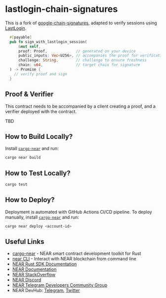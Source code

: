 # lastlogin-chain-signatures

This is a fork of [google-chain-signatures](https://github.com/esaminu/google-chain-signatures), adapted to verify sessions using [LastLogin](https://lastlogin.io/).

```rust
  #[payable]
  pub fn sign_with_lastlogin_session(
      &mut self,
      proof: Proof,             // generated on your device
      public_inputs: Vec<U256>, // accompanies the proof for verification
      challenge: String,        // challenge to ensure freshness
      chain: u64,               // target chain for signature
  ) -> Promise {
    // verify proof and sign
  }
```

## Proof & Verifier

This contract needs to be accompanied by a client creating a proof, and a verifier deployed with the contract.

TBD

## How to Build Locally?

Install [`cargo-near`](https://github.com/near/cargo-near) and run:

```bash
cargo near build
```

## How to Test Locally?

```bash
cargo test
```

## How to Deploy?

Deployment is automated with GitHub Actions CI/CD pipeline.
To deploy manually, install [`cargo-near`](https://github.com/near/cargo-near) and run:

```bash
cargo near deploy <account-id>
```

## Useful Links

- [cargo-near](https://github.com/near/cargo-near) - NEAR smart contract development toolkit for Rust
- [near CLI](https://near.cli.rs) - Interact with NEAR blockchain from command line
- [NEAR Rust SDK Documentation](https://docs.near.org/sdk/rust/introduction)
- [NEAR Documentation](https://docs.near.org)
- [NEAR StackOverflow](https://stackoverflow.com/questions/tagged/nearprotocol)
- [NEAR Discord](https://near.chat)
- [NEAR Telegram Developers Community Group](https://t.me/neardev)
- NEAR DevHub: [Telegram](https://t.me/neardevhub), [Twitter](https://twitter.com/neardevhub)
